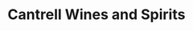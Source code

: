 ---
title: "Cantrell Wines and Spirits"
url: /little-rock/cantrell-wines-and-spirits/
shop: Spirituosen
---